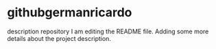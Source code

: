 # githubgermanricardo
description repository
I am editing the README file. Adding some more details about the project description.
